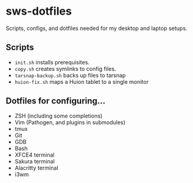 # sws-dotfiles
Scripts, configs, and dotfiles needed for my desktop and laptop setups.

## Scripts

* `init.sh` installs prerequisites. 
* `copy.sh` creates symlinks to config files. 
* `tarsnap-backup.sh` backs up files to tarsnap
* `huion-fix.sh` maps a Huion tablet to a single monitor

## Dotfiles for configuring...

* ZSH (including some completions)
* Vim (Pathogen, and plugins in submodules)
* tmux
* Git  
* GDB
* Bash
* XFCE4 terminal
* Sakura terminal
* Alacritty terminal
* i3wm

